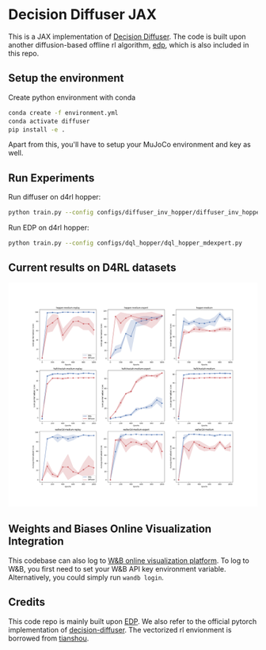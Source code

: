 # Decision Diffuser JAX

This is a JAX implementation of [Decision Diffuser](https://arxiv.org/abs/2211.15657). The code is built upon another diffusion-based offline rl algorithm, [edp](https://arxiv.org/abs/2305.20081), which is also included in this repo.

## Setup the environment

Create python environment with conda
```bash
conda create -f environment.yml
conda activate diffuser
pip install -e .
```

Apart from this, you'll have to setup your MuJoCo environment and key as well.

## Run Experiments

Run diffuser on d4rl hopper:

```bash
python train.py --config configs/diffuser_inv_hopper/diffuser_inv_hopper_mdexpert.py
```

Run EDP on d4rl hopper:

```bash
python train.py --config configs/dql_hopper/dql_hopper_mdexpert.py
```


## Current results on D4RL datasets

![](./assets/d4rl_results.png)

## Weights and Biases Online Visualization Integration
This codebase can also log to [W&B online visualization platform](https://wandb.ai/site). To log to W&B, you first need to set your W&B API key environment variable.
Alternatively, you could simply run `wandb login`.

## Credits
This code repo is mainly built upon [EDP](https://github.com/sail-sg/edp). We also refer to the official pytorch implementation of [decision-diffuser](https://github.com/anuragajay/decision-diffuser). The vectorized rl envionment is borrowed from [tianshou](https://github.com/thu-ml/tianshou).
